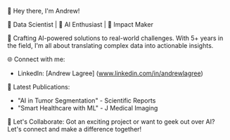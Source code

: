   👋 Hey there, I'm Andrew!

🔬 Data Scientist | 🤖 AI Enthusiast | 🌟 Impact Maker

🎯 Crafting AI-powered solutions to real-world challenges. With 5+ years in the field, I'm all about translating complex data into actionable insights.

🌐 Connect with me:
- LinkedIn: [Andrew Lagree] (www.linkedin.com/in/andrewlagree)

📝 Latest Publications:
- "AI in Tumor Segmentation" - Scientific Reports
- "Smart Healthcare with ML" - J Medical Imaging

🚀 Let's Collaborate:
Got an exciting project or want to geek out over AI? Let's connect and make a difference together!
